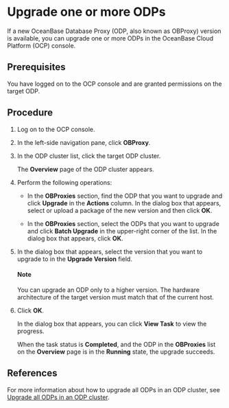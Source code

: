 # Upgrade one or more ODPs

If a new OceanBase Database Proxy (ODP, also known as OBProxy) version is available, you can upgrade one or more ODPs in the OceanBase Cloud Platform (OCP) console.

## Prerequisites

You have logged on to the OCP console and are granted permissions on the target ODP.

## Procedure

1. Log on to the OCP console.

2. In the left-side navigation pane, click **OBProxy**.

3. In the ODP cluster list, click the target ODP cluster.

   The **Overview** page of the ODP cluster appears.

4. Perform the following operations:

   * In the **OBProxies** section, find the ODP that you want to upgrade and click **Upgrade** in the **Actions** column. In the dialog box that appears, select or upload a package of the new version and then click **OK**.

      <!-- ![Upgrade a single ODP](https://obbusiness-private.oss-cn-shanghai.aliyuncs.com/doc/img/observer-enterprise/V4.1.0/user-guide/odp-management/update-an-odp.png) -->

   * In the **OBProxies** section, select the ODPs that you want to upgrade and click **Batch Upgrade** in the upper-right corner of the list. In the dialog box that appears, click **OK**.

      <!-- ![Batch upgrade ODPs](https://obbusiness-private.oss-cn-shanghai.aliyuncs.com/doc/img/observer-enterprise/V4.1.0/user-guide/odp-management/delete-odps.png) -->

5. In the dialog box that appears, select the version that you want to upgrade to in the **Upgrade Version** field.

   <!-- ![1](https://obbusiness-private.oss-cn-shanghai.aliyuncs.com/doc/img/ocp/401/%E5%8D%87%E7%BA%A7%E5%8D%95%E4%B8%AAobproxy1.png) -->

   <main id="notice" type='explain'>
    <h4>Note</h4>
    <p>You can upgrade an ODP only to a higher version. The hardware architecture of the target version must match that of the current host. </p>
   </main>

6. Click **OK**.

   In the dialog box that appears, you can click **View Task** to view the progress.

   When the task status is **Completed**, and the ODP in the **OBProxies** list on the **Overview** page is in the **Running** state, the upgrade succeeds.

## References

For more information about how to upgrade all ODPs in an ODP cluster, see [Upgrade all ODPs in an ODP cluster](../200.manage-obproxy-clusters/400.upgrade-all-obproxy-in-obproxy-cluster.md).
